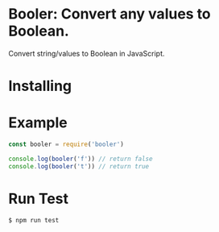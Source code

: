 # Booler: Convert any values to Boolean.

Convert string/values to Boolean in JavaScript.

# Installing

# Example

```js
const booler = require('booler')

console.log(booler('f')) // return false
console.log(booler('t')) // return true
```

# Run Test

```shell
$ npm run test
```
